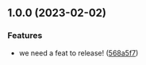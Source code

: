 ## 1.0.0 (2023-02-02)


### Features

* we need a feat to release! ([568a5f7](https://github.com/Greenroom-Robotics/ros2_bt_utils/commit/568a5f7f9d7ee4a5fb0edb0416e2f1fe88c50ecb))
